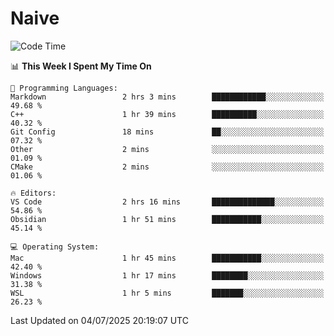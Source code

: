 # Naive
<!-- ## 日拱一卒，功不唐捐 -->
<!-- [![GitHub Streak](https://streak-stats.demolab.com/?user=XiaoXKKK)](https://git.io/streak-stats) -->
<!--START_SECTION:waka-->
![Code Time](http://img.shields.io/badge/Code%20Time-417%20hrs%2042%20mins-blue)

📊 **This Week I Spent My Time On** 

```text
💬 Programming Languages: 
Markdown                 2 hrs 3 mins        ████████████░░░░░░░░░░░░░   49.68 % 
C++                      1 hr 39 mins        ██████████░░░░░░░░░░░░░░░   40.32 % 
Git Config               18 mins             ██░░░░░░░░░░░░░░░░░░░░░░░   07.32 % 
Other                    2 mins              ░░░░░░░░░░░░░░░░░░░░░░░░░   01.09 % 
CMake                    2 mins              ░░░░░░░░░░░░░░░░░░░░░░░░░   01.06 % 

🔥 Editors: 
VS Code                  2 hrs 16 mins       ██████████████░░░░░░░░░░░   54.86 % 
Obsidian                 1 hr 51 mins        ███████████░░░░░░░░░░░░░░   45.14 % 

💻 Operating System: 
Mac                      1 hr 45 mins        ███████████░░░░░░░░░░░░░░   42.40 % 
Windows                  1 hr 17 mins        ████████░░░░░░░░░░░░░░░░░   31.38 % 
WSL                      1 hr 5 mins         ███████░░░░░░░░░░░░░░░░░░   26.23 % 
```


 Last Updated on 04/07/2025 20:19:07 UTC
<!--END_SECTION:waka-->
